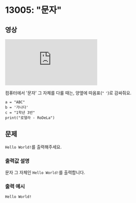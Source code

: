 # 13005: "문자"

## 영상
<div class="video-wrapper">
    <iframe src="https://www.youtube.com/embed/9HWqVnsGYn8/?hl=ko&cc_lang_pref=ko&cc_load_policy=1" frameborder="0" allow="accelerometer; autoplay; clipboard-write; encrypted-media; gyroscope; picture-in-picture; web-share" allowfullscreen></iframe>
</div>

컴퓨터에서 '문자' 그 자체를 다룰 때는, 양옆에 따옴표(`"` `'`)로 감싸줘요.
```
a = "ABC"
b = '가나다'
c = "1학년 3반"
print("로델라 - RoDeLa")
```

## 문제
`Hello World!`를 출력해주세요.

### 출력값 설명
문자 그 자체인 `Hello World!`를 출력합니다.

### 출력 예시
```
Hello World!
```

